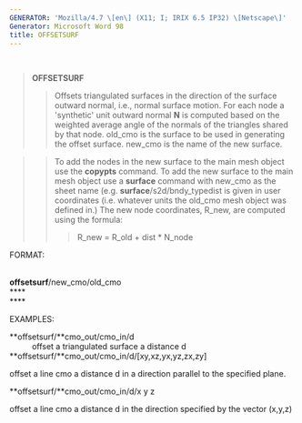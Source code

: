 ```yaml
---
GENERATOR: 'Mozilla/4.7 \[en\] (X11; I; IRIX 6.5 IP32) \[Netscape\]'
Generator: Microsoft Word 98
title: OFFSETSURF
---
```


 

> **OFFSETSURF**
>
> > Offsets triangulated surfaces in the direction of the surface
> > outward normal, i.e., normal surface motion. For each node a
> > 'synthetic' unit outward normal **N** is computed based on the
> > weighted average angle of the normals of the triangles shared by
> > that node. old\_cmo is the surface to be used in generating the
> > offset surface. new\_cmo is the name of the new surface.

> > To add the nodes in the new surface to the main mesh object use the
> > **copypts** command. To add the new surface to the main mesh object
> > use a **surface** command with new\_cmo as the sheet name (e.g.
> > **surface**/s2d/bndy\_typedist is given in user coordinates (i.e.
> > whatever units the old\_cmo mesh object was defined in.) The new
> > node coordinates, R\_new, are computed using the formula:
> >
> > > R\_new = R\_old + dist \* N\_node

FORMAT:\
 

**offsetsurf**/new\_cmo/old\_cmo\
**** \
**** 

EXAMPLES:

**offsetsurf/**cmo\_out/cmo\_in/d\
          offset a triangulated surface a distance d\
**offsetsurf/**cmo\_out/cmo\_in/d/\[xy,xz,yx,yz,zx,zy\]

offset a line cmo a distance d in a direction parallel to the specified
plane.

**offsetsurf/**cmo\_out/cmo\_in/d/x y z

offset a line cmo a distance d in the direction specified by the vector
(x,y,z)
